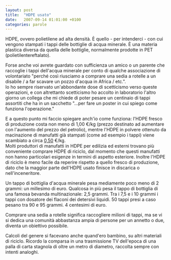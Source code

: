 ```yaml
---
layout: post
title:  "HDPE usato"
date:   2007-09-14 01:01:00 +0100
categories: parole
---
```

HDPE, ovvero polietilene ad alta densità. È quello - per intenderci - con cui vengono stampati i tappi delle bottiglie di acqua minerale. È una materia plastica diversa da quella delle bottiglie, normalmente prodotte in PET (polietilentereftalato).

Forse anche voi avrete guardato con sufficienza un amico o un parente che raccoglie i tappi dell'acqua minerale per conto di qualche associazione di volontariato "perché così riusciamo a comprare una sedia a rotelle a un disabile / a far scavare un pozzo d'acqua in Africa / etc.".  
Io ho sempre riservato un'abbondante dose di scetticismo verso queste operazioni, e con altrettanto scetticismo ho accolto in laboratorio l'altro giorno un collega che mi chiede di poter pesare un centinaio di tappi assortiti che ha in un sacchetto "...per fare un poster in cui spiego come funziona l'operazione."

E a questo punto mi faccio spiegare anch'io come funziona: l'HDPE fresco di produzione costa non meno di 1,00 €/kg (prezzo destinato ad aumentare con l'aumento del prezzo del petrolio), mentre l'HDPE in polvere ottenuto da macinazione di manufatti già stampati (come ad esempio i tappi) viene scambiato a circa [0,50](http://www.recycle.net/Plastic/hdpe/xv100200.html) €/kg.  
Molti produttori di manufatti in HDPE per edilizia ed esterni trovano più conveniente comprare HDPE di riciclo, dal momento che questi manufatti non hanno particolari esigenze in termini di aspetto esteriore. Inoltre l'HDPE di riciclo è meno facile da reperire rispetto a quello fresco di produzione, dato che la maggior parte dell'HDPE usato finisce in discarica o nell'inceneritore.

Un tappo di bottiglia d'acqua minerale pesa mediamente poco meno di 2 grammi: un millesimo di euro. Qualcosa in più pesa il tappo di bottiglia di una famosa bevanda multinazionale: 2,5 grammi. Tra i 7,5 e i 10 grammi i tappi con dosatore dei flaconi dei detersivi liquidi.
50 tappi presi a caso pesano tra 90 e 95 grammi. 4 centesimi di euro.

Comprare una sedia a rotelle significa raccogliere milioni di tappi, ma se vi si dedica una comunità abbastanza ampia di persone per un annetto o due, diventa un obiettivo possibile.

Calcoli del genere si facevano anche quand'ero bambino, su altri materiali di riciclo. Ricordo la comparsa in una trasmissione TV dell'epoca di una palla di carta stagnola di oltre un metro di diametro, raccolta sempre con intenti analoghi.